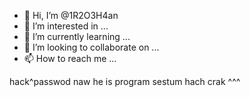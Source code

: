 - 👋 Hi, I’m @1R2O3H4an
- 👀 I’m interested in ...
- 🌱 I’m currently learning ...
- 💞️ I’m looking to collaborate on ...
- 📫 How to reach me ...

<!---
1R2O3H4an/1R2O3H4an is a ✨ special ✨ repository because its `README.md` (this file) appears on your GitHub profile.
You can click the Preview link to take a look at your changes.
--->hack^passwod naw he is program sestum hach crak ^^^

